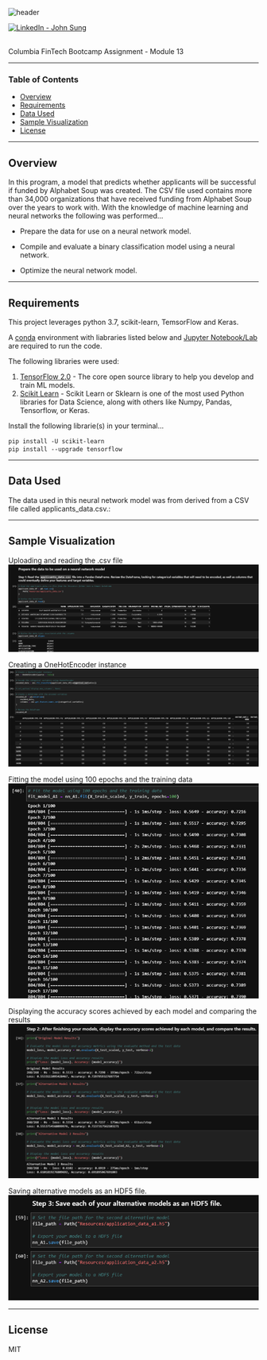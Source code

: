 ![header](https://capsule-render.vercel.app/api?type=waving&color=gradient&width=1000&height=200&section=header&text=Neural%20Network%20Model&fontSize=30&fontColor=black)

<!-- header is made with: https://github.com/kyechan99/capsule-render -->

[<img src="linkedin.com/in/john-sung-3675569
" alt="LinkedIn -  John Sung" width=15/>](https://linkedin.com/in/john-sung-3675569)

<br>
Columbia FinTech Bootcamp Assignment - Module 13

---

### Table of Contents
* [Overview](#overview)
* [Requirements](#requirements)
* [Data Used](#data)
* [Sample Visualization](#sample_visualization)
* [License](#license)

---

## Overview

In this program, a model that predicts whether applicants will be successful if funded by Alphabet Soup was created. The CSV file used contains more than 34,000 organizations that have received funding from Alphabet Soup over the years to work with. With the knowledge of machine learning and neural networks the following was performed...

* Prepare the data for use on a neural network model.

* Compile and evaluate a binary classification model using a neural network.

* Optimize the neural network model.
 
---

## Requirements

This project leverages python 3.7, scikit-learn, TemsorFlow and Keras.

A [conda](https://docs.conda.io/en/latest/) environment with liabraries listed below and [Jupyter Notebook/Lab](https://jupyter.org/) are required to run the code.

The following libraries were used:

1. [TensorFlow 2.0](https://www.tensorflow.org/) - The core open source library to help you develop and train ML models.
2. [Scikit Learn](https://scikit-learn.org/stable/index.html) - Scikit Learn or Sklearn is one of the most used Python libraries for Data Science, along with others like Numpy, Pandas, Tensorflow, or Keras.


Install the following librarie(s) in your terminal...

    pip install -U scikit-learn
    pip install --upgrade tensorflow

---

## Data Used

The data used in this neural network model was from derived from a CSV file called applicants_data.csv.:

---

## Sample Visualization

Uploading and reading the .csv file
![readcsv](Images/read_csv.PNG)

Creating a OneHotEncoder instance
![onehotencoder](Images/onehotencoder.PNG)

Fitting the model using 100 epochs and the training data
![fitmodel](Images/fit_model_100_epochs.PNG)

Displaying the accuracy scores achieved by each model and comparing the results
![three_models](Images/model_loss_model_accuracy_three_models.PNG)

Saving alternative models as an HDF5 file.
![altmodels](Images/alt_models_HDF5.PNG)

---

## License

MIT

